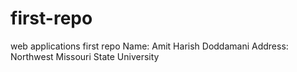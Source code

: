 # first-repo
web applications first repo
Name: Amit Harish Doddamani
Address: Northwest Missouri State University
